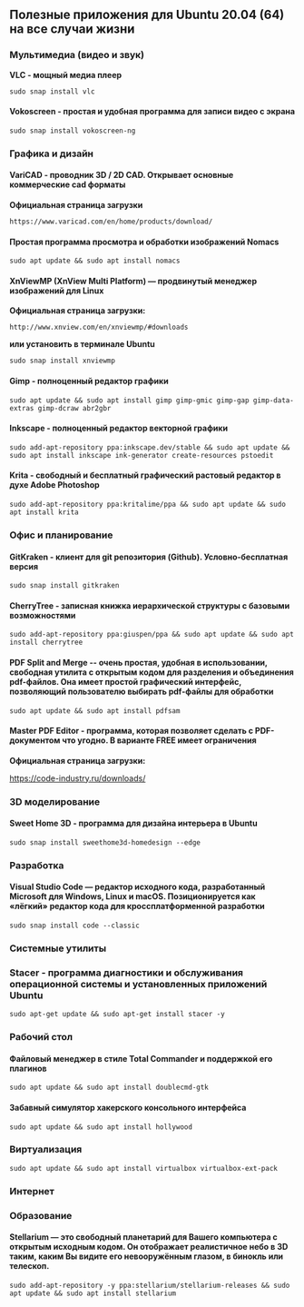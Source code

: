 ## Полезные приложения для Ubuntu 20.04 (64) на все случаи жизни

### Мультимедиа (видео и звук)

**VLC - мощный медиа плеер**

`sudo snap install vlc`

#### Vokoscreen - простая и удобная программа для записи видео с экрана

`sudo snap install vokoscreen-ng`

### Графика и дизайн

#### VariCAD - проводник 3D / 2D CAD. Открывает основные коммерческие cad форматы

**Официальная страница загрузки**

`https://www.varicad.com/en/home/products/download/`

#### Простая программа просмотра и обработки изображений Nomacs

`sudo apt update && sudo apt install nomacs`

#### XnViewMP (XnView Multi Platform) — продвинутый менеджер изображений для Linux

**Официальная страница загрузки:**

`http://www.xnview.com/en/xnviewmp/#downloads`

**или установить в терминале Ubuntu**

`sudo snap install xnviewmp`

#### Gimp - полноценный редактор графики

`sudo apt update && sudo apt install gimp gimp-gmic gimp-gap gimp-data-extras gimp-dcraw abr2gbr`

#### Inkscape - полноценный редактор векторной графики

`sudo add-apt-repository ppa:inkscape.dev/stable && sudo apt update && sudo apt install inkscape ink-generator create-resources pstoedit`

#### Krita - свободный и бесплатный графический растовый редактор в духе Adobe Photoshop

`sudo add-apt-repository ppa:kritalime/ppa && sudo apt update && sudo apt install krita`

### Офис и планирование

#### GitKraken - клиент для git репозитория (Github). Условно-бесплатная версия

`sudo snap install gitkraken`

#### CherryTree - записная книжка иерархической структуры с базовыми возможностями

`sudo add-apt-repository ppa:giuspen/ppa && sudo apt update && sudo apt install cherrytree`

#### PDF Split and Merge -- очень простая, удобная в использовании, свободная утилита с открытым кодом для разделения и объединения pdf-файлов. Она имеет простой графический интерфейс, позволяющий пользователю выбирать pdf-файлы для обработки

`sudo apt update && sudo apt install pdfsam`

#### Master PDF Editor - программа, которая позволяет сделать с PDF-документом что угодно. В варианте FREE имеет ограничения

**Официальная страница загрузки:**

https://code-industry.ru/downloads/
 
### 3D моделирование

#### Sweet Home 3D - программа для дизайна интерьера в Ubuntu

`sudo snap install sweethome3d-homedesign --edge`

### Разработка

#### Visual Studio Code — редактор исходного кода, разработанный Microsoft для Windows, Linux и macOS. Позиционируется как «лёгкий» редактор кода для кроссплатформенной разработки

`sudo snap install code --classic`

### Системные утилиты

### Stacer - программа диагностики и обслуживания операционной системы и установленных приложений Ubuntu

`sudo apt-get update && sudo apt-get install stacer -y`

### Рабочий стол

#### Файловый менеджер в стиле Total Commander и поддержкой его плагинов

`sudo apt update && sudo apt install doublecmd-gtk`

#### Забавный симулятор хакерского консольного интерфейса

`sudo apt update && sudo apt install hollywood`

### Виртуализация

`sudo apt update && sudo apt install virtualbox virtualbox-ext-pack`

### Интернет

### Образование

#### Stellarium — это свободный планетарий для Вашего компьютера с открытым исходным кодом. Он отображает реалистичное небо в 3D таким, каким Вы видите его невооружённым глазом, в бинокль или телескоп.

`sudo add-apt-repository -y ppa:stellarium/stellarium-releases && sudo apt update && sudo apt install stellarium`
